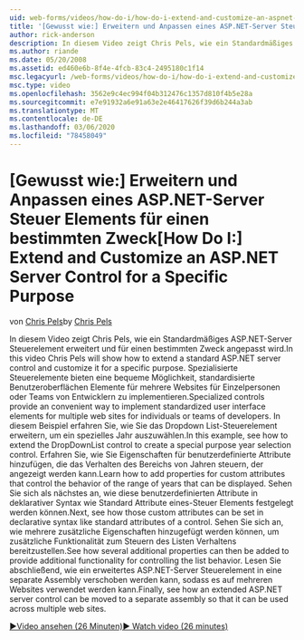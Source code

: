 ```yaml
---
uid: web-forms/videos/how-do-i/how-do-i-extend-and-customize-an-aspnet-server-control-for-a-specific-purpose
title: '[Gewusst wie:] Erweitern und Anpassen eines ASP.NET-Server Steuer Elements für einen bestimmten Zweck | Microsoft-Dokumentation'
author: rick-anderson
description: In diesem Video zeigt Chris Pels, wie ein Standardmäßiges ASP.NET-Server Steuerelement erweitert und für einen bestimmten Zweck angepasst wird. Spezialisierte Steuerelemente stellen ein c...
ms.author: riande
ms.date: 05/20/2008
ms.assetid: ed460e6b-8f4e-4fcb-83c4-2495180c1f14
msc.legacyurl: /web-forms/videos/how-do-i/how-do-i-extend-and-customize-an-aspnet-server-control-for-a-specific-purpose
msc.type: video
ms.openlocfilehash: 3562e9c4ec994f04b312476c1357d810f4b5e28a
ms.sourcegitcommit: e7e91932a6e91a63e2e46417626f39d6b244a3ab
ms.translationtype: MT
ms.contentlocale: de-DE
ms.lasthandoff: 03/06/2020
ms.locfileid: "78458049"
---
```

# <a name="how-do-i-extend-and-customize-an-aspnet-server-control-for-a-specific-purpose"></a><span data-ttu-id="6d963-104">[Gewusst wie:] Erweitern und Anpassen eines ASP.NET-Server Steuer Elements für einen bestimmten Zweck</span><span class="sxs-lookup"><span data-stu-id="6d963-104">[How Do I:] Extend and Customize an ASP.NET Server Control for a Specific Purpose</span></span>

<span data-ttu-id="6d963-105">von [Chris Pels](https://twitter.com/chrispels)</span><span class="sxs-lookup"><span data-stu-id="6d963-105">by [Chris Pels](https://twitter.com/chrispels)</span></span>

<span data-ttu-id="6d963-106">In diesem Video zeigt Chris Pels, wie ein Standardmäßiges ASP.NET-Server Steuerelement erweitert und für einen bestimmten Zweck angepasst wird.</span><span class="sxs-lookup"><span data-stu-id="6d963-106">In this video Chris Pels will show how to extend a standard ASP.NET server control and customize it for a specific purpose.</span></span> <span data-ttu-id="6d963-107">Spezialisierte Steuerelemente bieten eine bequeme Möglichkeit, standardisierte Benutzeroberflächen Elemente für mehrere Websites für Einzelpersonen oder Teams von Entwicklern zu implementieren.</span><span class="sxs-lookup"><span data-stu-id="6d963-107">Specialized controls provide an convenient way to implement standardized user interface elements for multiple web sites for individuals or teams of developers.</span></span> <span data-ttu-id="6d963-108">In diesem Beispiel erfahren Sie, wie Sie das Dropdown List-Steuerelement erweitern, um ein spezielles Jahr auszuwählen.</span><span class="sxs-lookup"><span data-stu-id="6d963-108">In this example, see how to extend the DropDownList control to create a special purpose year selection control.</span></span> <span data-ttu-id="6d963-109">Erfahren Sie, wie Sie Eigenschaften für benutzerdefinierte Attribute hinzufügen, die das Verhalten des Bereichs von Jahren steuern, der angezeigt werden kann.</span><span class="sxs-lookup"><span data-stu-id="6d963-109">Learn how to add properties for custom attributes that control the behavior of the range of years that can be displayed.</span></span> <span data-ttu-id="6d963-110">Sehen Sie sich als nächstes an, wie diese benutzerdefinierten Attribute in deklarativer Syntax wie Standard Attribute eines-Steuer Elements festgelegt werden können.</span><span class="sxs-lookup"><span data-stu-id="6d963-110">Next, see how those custom attributes can be set in declarative syntax like standard attributes of a control.</span></span> <span data-ttu-id="6d963-111">Sehen Sie sich an, wie mehrere zusätzliche Eigenschaften hinzugefügt werden können, um zusätzliche Funktionalität zum Steuern des Listen Verhaltens bereitzustellen.</span><span class="sxs-lookup"><span data-stu-id="6d963-111">See how several additional properties can then be added to provide additional functionality for controlling the list behavior.</span></span> <span data-ttu-id="6d963-112">Lesen Sie abschließend, wie ein erweitertes ASP.NET-Server Steuerelement in eine separate Assembly verschoben werden kann, sodass es auf mehreren Websites verwendet werden kann.</span><span class="sxs-lookup"><span data-stu-id="6d963-112">Finally, see how an extended ASP.NET server control can be moved to a separate assembly so that it can be used across multiple web sites.</span></span>

[<span data-ttu-id="6d963-113">&#9654;Video ansehen (26 Minuten)</span><span class="sxs-lookup"><span data-stu-id="6d963-113">&#9654; Watch video (26 minutes)</span></span>](https://channel9.msdn.com/Blogs/ASP-NET-Site-Videos/how-do-i-extend-and-customize-an-aspnet-server-control-for-a-specific-purpose)
